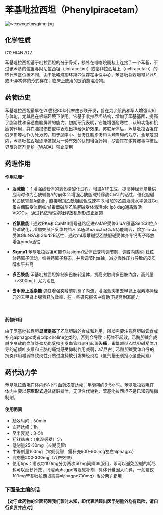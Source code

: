 ﻿
# 苯基吡拉西坦（Phenylpiracetam）
![webwxgetmsgimg.jpg](/webwxgetmsgimg.jpg)

## 化学性质
C12H14N2O2

苯基吡拉西坦基于吡拉西坦的分子骨架，额外在吡咯烷酮核上连接了一个苯基，不过该苯基的位置与阿尼拉西坦（aniracetam）或奈非拉西坦上（nefiracetam）的取代苯基位置不同。由于吡咯烷酮环第四位存在手性中心，苯基吡拉西坦可以以S或R-异构体的形式存在；临床上使用的是消旋混合物。

## 药物历史
苯基吡拉西坦最早在20世纪80年代末由苏联开发，旨在为宇航员和军人增强认知与体能，尤其是在极端环境下使用。它基于吡拉西坦结构，增加了苯基基团，提高了脂溶性和穿透血脑屏障的能力。初期研究表明，它能增强耐寒性、认知功能和抗疲劳作用，并在脑损伤模型中表现出神经保护效果。苏联解体后，苯基吡拉西坦在俄罗斯等地作为处方药，用于脑卒中、创伤性脑损伤和认知障碍的治疗。全球范围内，苯基吡拉西坦逐渐被视为一种有效的认知增强药物，尽管其在体育赛事中被世界反兴奋剂组织（WADA）禁止使用


## 药理作用
#### 作用机理^
- **胆碱能**：
1.增强线粒体的氧化磷酸化过程，增加ATP生成，提高神经元能量供应同时作为乙酰辅酶A的前体
2.增强乙酰胆碱转移酶ChAT的活性，催化胆碱和乙酰辅酶A结合，直接增加乙酰胆碱合成速率
3.增加的乙酰胆碱水平通过Gq蛋白偶联受体例如m1毒蕈碱型乙酰胆碱受体激活plc ip3 dag通路激活VGCCs，通过钙依赖性胞吐释放机制形成正反馈

- **谷氨酸能**
1.通过PKA和CaMKII信号通路促进AMAP受体GluA1亚基Ser831位点的磷酸化，增加突触后受体的插入
2.通过a7nachr和d1r功能耦合，增加nmda受体GluN2A和GluN2B活性，通过m1毒蕈碱型乙酰胆碱受体介导钙离子释放增强nmda活性

- **Sigma1**
苯基吡拉西坦可能作为sigma1受体正变构调节剂，调控内质网-线粒体钙离子流动，维持钙离子稳态，并且调节hpa轴，减少慢性压力导致的皮质醇水平升高

- **多巴胺能**
苯基吡拉西坦抑制多巴胺转运体，提高突触间多巴胺浓度，高剂量（>300mg）尤为明显

- **去甲肾上腺素能**
通过增强突触前钙离子内流，增强蓝斑核去甲肾上腺素能神经元的去甲肾上腺素释放效率，在一些研究报告中有助于提高耐寒能力

　　
#### 药物作用
由于苯基吡拉西坦**显著提高**了乙酰胆碱的合成和利用，所以需要注意高胆碱饮食或补充alphagpc或者cdp choline之类的，否则会导致：药物不起效，乙酰胆碱合成减少导致的血管舒张功能受损引发血管收缩引起偏**头痛**，毒蕈碱型乙酰胆碱受体介导的前额叶皮层和丘脑的痛觉感受抑制作用减弱，a7尼古丁乙酰胆碱受体介导的抗炎作用减弱导致炎性介质过度释放引发神经炎症（低剂量无须担心这些问题）


## 药代动力学
苯基吡拉西坦在体内约1小时血药浓度达峰，半衰期约3-5小时。苯基吡拉西坦在体内主要以**原型形式**通过肾脏排泄，无活性代谢物，苯基吡拉西坦不是已知的酶抑制剂。


#### 使用期间
 - 起效时间：30min
 - 血药达峰：1h
 - 至半衰期：3-5h
 - 药效结束：（主观感受）5h
- 低剂量25-50mg（长期促智）
- 中等剂量100mg（常规促智，需补充600-900mg左右alphagpc）
- 高剂量200-300mg（兴奋效果）
 - 使用tips：建议每100mg分为两次50mg间隔3h服用，即可以避免胆碱的耗尽也可以延长药效，同理alphagpc等胆碱补剂（具体计量因人而异，一般建议100mg苯基吡拉西坦需要alphagpc700mg）也分两次服用




### 下面是主编的话

**【对于此药物的全面药理我们暂时未知，即代表若超出医学剂量外均有风险，请自行负责并应对】**



